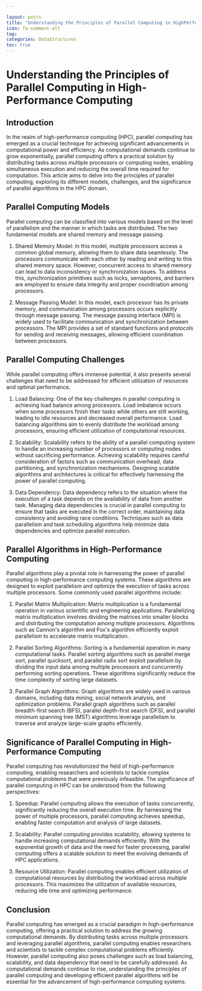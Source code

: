 ```yaml
---

layout: posts
title: "Understanding the Principles of Parallel Computing in HighPerformance Computing"
icon: fa-comment-alt
tag:      
categories: DataStructures
toc: true
---
```




# Understanding the Principles of Parallel Computing in High-Performance Computing

## Introduction

In the realm of high-performance computing (HPC), parallel computing has emerged as a crucial technique for achieving significant advancements in computational power and efficiency. As computational demands continue to grow exponentially, parallel computing offers a practical solution by distributing tasks across multiple processors or computing nodes, enabling simultaneous execution and reducing the overall time required for computation. This article aims to delve into the principles of parallel computing, exploring its different models, challenges, and the significance of parallel algorithms in the HPC domain.

## Parallel Computing Models

Parallel computing can be classified into various models based on the level of parallelism and the manner in which tasks are distributed. The two fundamental models are shared memory and message passing.

1. Shared Memory Model: In this model, multiple processors access a common global memory, allowing them to share data seamlessly. The processors communicate with each other by reading and writing to this shared memory space. However, concurrent access to shared memory can lead to data inconsistency or synchronization issues. To address this, synchronization primitives such as locks, semaphores, and barriers are employed to ensure data integrity and proper coordination among processors.

2. Message Passing Model: In this model, each processor has its private memory, and communication among processors occurs explicitly through message passing. The message passing interface (MPI) is widely used to facilitate communication and synchronization between processors. The MPI provides a set of standard functions and protocols for sending and receiving messages, allowing efficient coordination between processors.

## Parallel Computing Challenges

While parallel computing offers immense potential, it also presents several challenges that need to be addressed for efficient utilization of resources and optimal performance.

1. Load Balancing: One of the key challenges in parallel computing is achieving load balance among processors. Load imbalance occurs when some processors finish their tasks while others are still working, leading to idle resources and decreased overall performance. Load balancing algorithms aim to evenly distribute the workload among processors, ensuring efficient utilization of computational resources.

2. Scalability: Scalability refers to the ability of a parallel computing system to handle an increasing number of processors or computing nodes without sacrificing performance. Achieving scalability requires careful consideration of factors such as communication overhead, data partitioning, and synchronization mechanisms. Designing scalable algorithms and architectures is critical for effectively harnessing the power of parallel computing.

3. Data Dependency: Data dependency refers to the situation where the execution of a task depends on the availability of data from another task. Managing data dependencies is crucial in parallel computing to ensure that tasks are executed in the correct order, maintaining data consistency and avoiding race conditions. Techniques such as data parallelism and task scheduling algorithms help minimize data dependencies and optimize parallel execution.

## Parallel Algorithms in High-Performance Computing

Parallel algorithms play a pivotal role in harnessing the power of parallel computing in high-performance computing systems. These algorithms are designed to exploit parallelism and optimize the execution of tasks across multiple processors. Some commonly used parallel algorithms include:

1. Parallel Matrix Multiplication: Matrix multiplication is a fundamental operation in various scientific and engineering applications. Parallelizing matrix multiplication involves dividing the matrices into smaller blocks and distributing the computation among multiple processors. Algorithms such as Cannon's algorithm and Fox's algorithm efficiently exploit parallelism to accelerate matrix multiplication.

2. Parallel Sorting Algorithms: Sorting is a fundamental operation in many computational tasks. Parallel sorting algorithms such as parallel merge sort, parallel quicksort, and parallel radix sort exploit parallelism by dividing the input data among multiple processors and concurrently performing sorting operations. These algorithms significantly reduce the time complexity of sorting large datasets.

3. Parallel Graph Algorithms: Graph algorithms are widely used in various domains, including data mining, social network analysis, and optimization problems. Parallel graph algorithms such as parallel breadth-first search (BFS), parallel depth-first search (DFS), and parallel minimum spanning tree (MST) algorithms leverage parallelism to traverse and analyze large-scale graphs efficiently.

## Significance of Parallel Computing in High-Performance Computing

Parallel computing has revolutionized the field of high-performance computing, enabling researchers and scientists to tackle complex computational problems that were previously infeasible. The significance of parallel computing in HPC can be understood from the following perspectives:

1. Speedup: Parallel computing allows the execution of tasks concurrently, significantly reducing the overall execution time. By harnessing the power of multiple processors, parallel computing achieves speedup, enabling faster computation and analysis of large datasets.

2. Scalability: Parallel computing provides scalability, allowing systems to handle increasing computational demands efficiently. With the exponential growth of data and the need for faster processing, parallel computing offers a scalable solution to meet the evolving demands of HPC applications.

3. Resource Utilization: Parallel computing enables efficient utilization of computational resources by distributing the workload across multiple processors. This maximizes the utilization of available resources, reducing idle time and optimizing performance.

## Conclusion

Parallel computing has emerged as a crucial paradigm in high-performance computing, offering a practical solution to address the growing computational demands. By distributing tasks across multiple processors and leveraging parallel algorithms, parallel computing enables researchers and scientists to tackle complex computational problems efficiently. However, parallel computing also poses challenges such as load balancing, scalability, and data dependency that need to be carefully addressed. As computational demands continue to rise, understanding the principles of parallel computing and developing efficient parallel algorithms will be essential for the advancement of high-performance computing systems.
